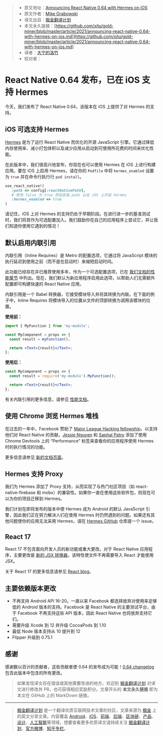> * 原文地址：[Announcing React Native 0.64 with Hermes on iOS](https://reactnative.dev/blog/2021/03/11/version-0.64)
> * 原文作者：[Mike Grabowski](https://twitter.com/grabbou)
> * 译文出自：[掘金翻译计划](https://github.com/xitu/gold-miner)
> * 本文永久链接：[https://github.com/xitu/gold-miner/blob/master/article/2021/announcing-react-native-0.64-with-hermes-on-ios.md](https://github.com/xitu/gold-miner/blob/master/article/2021/announcing-react-native-0.64-with-hermes-on-ios.md)
> * 译者：[大宁的洛竹](https://github.com/youngjuning)
> * 校对者：

# React Native 0.64 发布，已在 iOS 支持 Hermes

今天，我们发布了 React Native 0.64，该版本在 iOS 上提供了对 Hermes 的支持。

## iOS 可选支持 Hermes

[Hermes](https://hermesengine.dev/) 是为了运行 React Native 而优化的开源 JavaScript 引擎。它通过降低内存使用率、减小打包体积以及减少应用从启动到可使用所花费的时间来优化性能。

在此版本中，我们很高兴地宣布，你现在也可以使用 Hermes 在 iOS 上进行构建应用。要在 iOS 上启用 Hermes，请在你的 `Podfile` 中将 `hermes_enabled` 设置为 `true` 并在命令行执行行 `pod install`。

```ruby
use_react_native!(
   :path => config[:reactNativePath],
   # 修改 false 为 true 然后安装 pods 以在 iOS 上开启 hermes
   :hermes_enabled => true
)
```

请记住，iOS 上对 Hermes 的支持仍处于早期阶段。在进行进一步的基准测试时，我们将其作为可选配置加入。我们鼓励你在自己的应用程序上尝试它，并让我们知道你使用它遇到的情况！

## 默认启用内联引用

内联引用（Inline Requires）是 Metro 的配置选项，它通过将 JavaScript 模块的执行延迟到使用之前（而不是在启动时）来缩短启动时间。

此功能已经存在并已推荐使用多年，作为一个可选配置选项，已在 [我们文档的性能章节](https://reactnative.dev/docs/performance) 中列出。现在，我们默认为新应用程序启用此选项，以帮助人们无需额外配置即可构建快速的 React Native 应用。

内联引用是一个 Babel 转换器，它接受模块导入并将其转换为内联。在下面的例子中，Inline Requires 将模块导入的位置从文件的顶部转换为调用该模块的位置。

**使用前：**

```jsx
import { MyFunction } from 'my-module';

const MyComponent = props => {
  const result = myFunction();

  return <Text>{result}</Text>;
};
```

**使用后：**

```jsx
const MyComponent = props => {
  const result = require('my-module').MyFunction();

  return <Text>{result}</Text>;
};
```

有关内联引用的更多信息，请参见 [性能文档](https://reactnative.dev/docs/ram-bundles-inline-requires#inline-requires)。

## 使用 Chrome 浏览 Hermes 堆栈

在过去的一年中，Facebook 赞助了 [Major League Hacking fellowship](https://fellowship.mlh.io/)，以支持他们对 React Native 的贡献。[Jessie Nguyen](https://twitter.com/jessie_anh_ng) 和 [Saphal Patro](https://twitter.com/saphalinsaan) 添加了使用 Chrome Devtools 上的 “Performance” 标签来查看你的应用程序使用 Hermes 时的执行情况的功能。

更多信息请参见 [新的文档页面](https://reactnative.dev/docs/profile-hermes#record-a-hermes-sampling-profile)。

## Hermes 支持 Proxy

我们为 Hermes 添加了 Proxy 支持，从而实现了与热门社区项目（如 react-native-firebase 和 mobx）的兼容性。如果你一直在使用这些软件包，则现在可以为你的项目迁移到 Hermes。

我们计划在即将发布的版本中使 Hermes 成为 Android 的默认 JavaScript 引擎，因此我们正在努力解决人们在使用 Hermes 时仍然遇到的问题。如果还有其他问题使你的应用无法采用 Hermes，请在 [Hermes GitHub](https://github.com/facebook/hermes) 仓库提一个 issue。

## React 17

React 17 不包含面向开发人员的新功能或重大更改。对于 React Native 应用程序，主要更改是 [新的 JSX 转换器](https://reactjs.org/blog/2020/09/22/introducing-the-new-jsx-transform.html)，该特性使文件不再需要导入 React 才能使用 JSX。

关于 React 17 的更多信息请参见 [React blog](https://reactjs.org/blog/2020/10/20/react-v17.html)。

## 主要依赖版本更改

- 不再支持 Android API 16-20。一直以来 Facebook 都选择放弃对使用率足够低的 Android 版本的支持。Facebook 是 React Native 的主要测试平台，由于 Facebook 不再支持这些 API 版本，因此 React Native 也将放弃支持它们。
- 需要升级 Xcode 到 12 并升级 CocoaPods 到 1.10
- 最低 Node 版本支持从 10 提升到 12
- Flipper 升级到 0.75.1

## 感谢

感谢数以百计的贡献者，这些贡献者使 0.64 的发布成为可能！[0.64 changelog](https://reactjs.org/blog/2020/10/20/react-v17.html) 包含此版本中包含的所有更改。

> 如果发现译文存在错误或其他需要改进的地方，欢迎到 [掘金翻译计划](https://github.com/xitu/gold-miner) 对译文进行修改并 PR，也可获得相应奖励积分。文章开头的 **本文永久链接** 即为本文在 GitHub 上的 MarkDown 链接。

---

> [掘金翻译计划](https://github.com/xitu/gold-miner) 是一个翻译优质互联网技术文章的社区，文章来源为 [掘金](https://juejin.im) 上的英文分享文章。内容覆盖 [Android](https://github.com/xitu/gold-miner#android)、[iOS](https://github.com/xitu/gold-miner#ios)、[前端](https://github.com/xitu/gold-miner#前端)、[后端](https://github.com/xitu/gold-miner#后端)、[区块链](https://github.com/xitu/gold-miner#区块链)、[产品](https://github.com/xitu/gold-miner#产品)、[设计](https://github.com/xitu/gold-miner#设计)、[人工智能](https://github.com/xitu/gold-miner#人工智能)等领域，想要查看更多优质译文请持续关注 [掘金翻译计划](https://github.com/xitu/gold-miner)、[官方微博](http://weibo.com/juejinfanyi)、[知乎专栏](https://zhuanlan.zhihu.com/juejinfanyi)。
